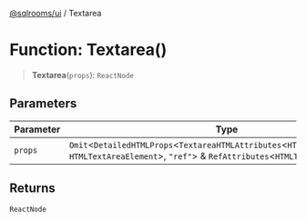 [@sqlrooms/ui](../index.md) / Textarea

# Function: Textarea()

> **Textarea**(`props`): `ReactNode`

## Parameters

| Parameter | Type |
| ------ | ------ |
| `props` | `Omit`\<`DetailedHTMLProps`\<`TextareaHTMLAttributes`\<`HTMLTextAreaElement`\>, `HTMLTextAreaElement`\>, `"ref"`\> & `RefAttributes`\<`HTMLTextAreaElement`\> |

## Returns

`ReactNode`
